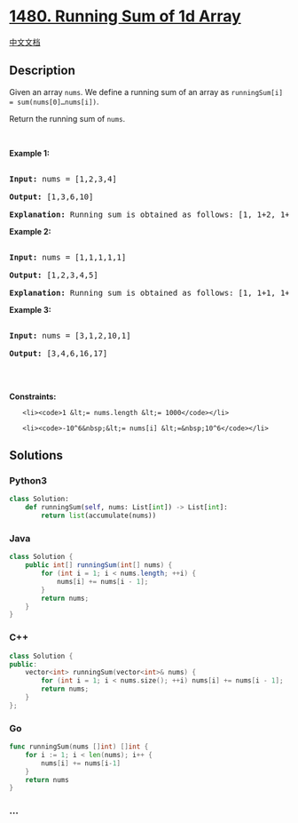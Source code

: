 # [1480. Running Sum of 1d Array](https://leetcode.com/problems/running-sum-of-1d-array)

[中文文档](/solution/1400-1499/1480.Running%20Sum%20of%201d%20Array/README.md)

## Description

<p>Given an array <code>nums</code>. We define a running sum of an array as&nbsp;<code>runningSum[i] = sum(nums[0]&hellip;nums[i])</code>.</p>

<p>Return the running sum of <code>nums</code>.</p>

<p>&nbsp;</p>

<p><strong class="example">Example 1:</strong></p>

<pre>

<strong>Input:</strong> nums = [1,2,3,4]

<strong>Output:</strong> [1,3,6,10]

<strong>Explanation:</strong> Running sum is obtained as follows: [1, 1+2, 1+2+3, 1+2+3+4].</pre>

<p><strong class="example">Example 2:</strong></p>

<pre>

<strong>Input:</strong> nums = [1,1,1,1,1]

<strong>Output:</strong> [1,2,3,4,5]

<strong>Explanation:</strong> Running sum is obtained as follows: [1, 1+1, 1+1+1, 1+1+1+1, 1+1+1+1+1].</pre>

<p><strong class="example">Example 3:</strong></p>

<pre>

<strong>Input:</strong> nums = [3,1,2,10,1]

<strong>Output:</strong> [3,4,6,16,17]

</pre>

<p>&nbsp;</p>

<p><strong>Constraints:</strong></p>

<ul>

    <li><code>1 &lt;= nums.length &lt;= 1000</code></li>

    <li><code>-10^6&nbsp;&lt;= nums[i] &lt;=&nbsp;10^6</code></li>

</ul>

## Solutions

<!-- tabs:start -->

### **Python3**

```python
class Solution:
    def runningSum(self, nums: List[int]) -> List[int]:
        return list(accumulate(nums))
```

### **Java**

```java
class Solution {
    public int[] runningSum(int[] nums) {
        for (int i = 1; i < nums.length; ++i) {
            nums[i] += nums[i - 1];
        }
        return nums;
    }
}
```

### **C++**

```cpp
class Solution {
public:
    vector<int> runningSum(vector<int>& nums) {
        for (int i = 1; i < nums.size(); ++i) nums[i] += nums[i - 1];
        return nums;
    }
};
```

### **Go**

```go
func runningSum(nums []int) []int {
	for i := 1; i < len(nums); i++ {
		nums[i] += nums[i-1]
	}
	return nums
}
```

### **...**

```

```

<!-- tabs:end -->
